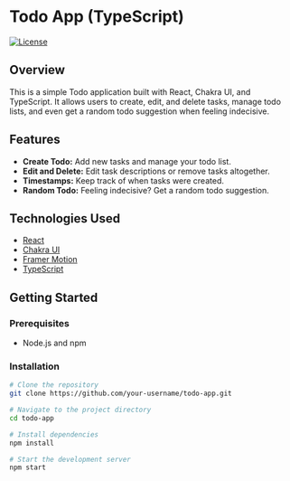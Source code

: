 # Todo App (TypeScript)

[![License](https://img.shields.io/badge/License-MIT-blue.svg)](https://opensource.org/licenses/MIT)

## Overview

This is a simple Todo application built with React, Chakra UI, and TypeScript. It allows users to create, edit, and delete tasks, manage todo lists, and even get a random todo suggestion when feeling indecisive.

## Features

- **Create Todo:** Add new tasks and manage your todo list.
- **Edit and Delete:** Edit task descriptions or remove tasks altogether.
- **Timestamps:** Keep track of when tasks were created.
- **Random Todo:** Feeling indecisive? Get a random todo suggestion.

## Technologies Used

- [React](https://reactjs.org/)
- [Chakra UI](https://chakra-ui.com/)
- [Framer Motion](https://www.framer.com/motion/)
- [TypeScript](https://www.typescriptlang.org/)

## Getting Started

### Prerequisites

- Node.js and npm

### Installation

```bash
# Clone the repository
git clone https://github.com/your-username/todo-app.git

# Navigate to the project directory
cd todo-app

# Install dependencies
npm install

# Start the development server
npm start





```
